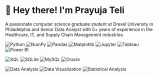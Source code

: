 <h1>👋 Hey there! I'm Prayuja Teli</h1>
A passionate computer science graduate student at Drexel University in Philadelphia and Senior Data Analyst with 5+ years of experience in the Healthcare, IT, and Supply Chain Management industries. 

<p align="middle">

 ![Python](https://img.shields.io/badge/Python-3776AB?style=for-the-badge&logo=python&logoColor=white)
![NumPy](https://img.shields.io/badge/NumPy-013243?style=for-the-badge&logo=numpy&logoColor=white)
![Pandas](https://img.shields.io/badge/Pandas-150458?style=for-the-badge&logo=pandas&logoColor=white)
![Matplotlib](https://img.shields.io/badge/Matplotlib-3776AB?style=for-the-badge&logo=python&logoColor=white)
![Jupyter](https://img.shields.io/badge/Jupyter-F37626?style=for-the-badge&logo=jupyter&logoColor=white)
![Tableau](https://img.shields.io/badge/Tableau-E97627?style=for-the-badge&logo=tableau&logoColor=white)
![Power BI](https://img.shields.io/badge/Power_BI-F2C811?style=for-the-badge&logo=powerbi&logoColor=white)

![SQL](https://img.shields.io/badge/SQL-4479A1?style=for-the-badge&logo=sql&logoColor=white)
![SQLite](https://img.shields.io/badge/SQLite-003B57?style=for-the-badge&logo=sqlite&logoColor=white)
![MySQL](https://img.shields.io/badge/MySQL-4479A1?style=for-the-badge&logo=mysql&logoColor=white)
![Oracle](https://img.shields.io/badge/Oracle-F80000?style=for-the-badge&logo=oracle&logoColor=white)

![Data Analysis](https://img.shields.io/badge/Data_Analysis-FF5722?style=for-the-badge&logoColor=white)
![Data Visualization](https://img.shields.io/badge/Data_Visualization-FF5722?style=for-the-badge&logoColor=white)
![Statistical Analysis](https://img.shields.io/badge/Statistical_Analysis-FF5722?style=for-the-badge&logoColor=white)
</p>
